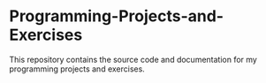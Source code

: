 # Programming-Projects-and-Exercises

This repository contains the source code and documentation for my programming projects and exercises.
